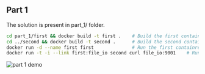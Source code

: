 ## Part 1

The solution is present in part_1/ folder.

```bash
cd part_1/first && docker build -t first .    # Build the first container
cd ../second && docker build -t second .      # Build the second container
docker run -d --name first first              # Run the first containre
docker run -t -i --link first:file_io second curl file_io:9001    # Run second container in linked mode to first container to get o/p
```

![part 1 demo](http://i.imgur.com/XwXUkHD.gif)
